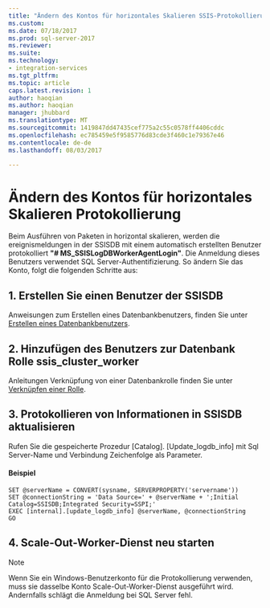 ```yaml
---
title: "Ändern des Kontos für horizontales Skalieren SSIS-Protokollierung | Microsoft Docs"
ms.custom: 
ms.date: 07/18/2017
ms.prod: sql-server-2017
ms.reviewer: 
ms.suite: 
ms.technology:
- integration-services
ms.tgt_pltfrm: 
ms.topic: article
caps.latest.revision: 1
author: haoqian
ms.author: haoqian
manager: jhubbard
ms.translationtype: MT
ms.sourcegitcommit: 1419847dd47435cef775a2c55c0578ff4406cddc
ms.openlocfilehash: ec785459e5f9585776d83cde3f460c1e79367e46
ms.contentlocale: de-de
ms.lasthandoff: 08/03/2017

---
```

# <a name="change-the-account-for-scale-out-logging"></a>Ändern des Kontos für horizontales Skalieren Protokollierung
Beim Ausführen von Paketen in horizontal skalieren, werden die ereignismeldungen in der SSISDB mit einem automatisch erstellten Benutzer protokolliert **"# MS_SSISLogDBWorkerAgentLogin"**. Die Anmeldung dieses Benutzers verwendet SQL Server-Authentifizierung. So ändern Sie das Konto, folgt die folgenden Schritte aus:

## <a name="1-create-a-user-of-ssisdb"></a>1. Erstellen Sie einen Benutzer der SSISDB
Anweisungen zum Erstellen eines Datenbankbenutzers, finden Sie unter [Erstellen eines Datenbankbenutzers](../../relational-databases/security/authentication-access/create-a-database-user.md).

## <a name="2-add-the-user-to-database-role-ssisclusterworker"></a>2. Hinzufügen des Benutzers zur Datenbank Rolle ssis_cluster_worker

Anleitungen Verknüpfung von einer Datenbankrolle finden Sie unter [Verknüpfen einer Rolle](../../relational-databases/security/authentication-access/join-a-role.md).

## <a name="3-update-logging-information-in-ssisdb"></a>3. Protokollieren von Informationen in SSISDB aktualisieren
Rufen Sie die gespeicherte Prozedur [Catalog]. [Update_logdb_info] mit Sql Server-Name und Verbindung Zeichenfolge als Parameter.

#### <a name="example"></a>Beispiel
```tsql
SET @serverName = CONVERT(sysname, SERVERPROPERTY('servername'))
SET @connectionString = 'Data Source=' + @serverName + ';Initial Catalog=SSISDB;Integrated Security=SSPI;'
EXEC [internal].[update_logdb_info] @serverName, @connectionString
GO
```

## <a name="4-restart-scale-out-worker-service"></a>4. Scale-Out-Worker-Dienst neu starten

> [!NOTE]
> Wenn Sie ein Windows-Benutzerkonto für die Protokollierung verwenden, muss sie dasselbe Konto Scale-Out-Worker-Dienst ausgeführt wird. Andernfalls schlägt die Anmeldung bei SQL Server fehl.
